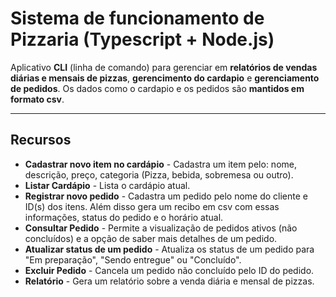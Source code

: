 # Sistema de funcionamento de Pizzaria (Typescript + Node.js)
Aplicativo **CLI** (linha de comando) para gerenciar em **relatórios de vendas diárias e mensais de pizzas**, **gerencimento do cardapio** e **gerenciamento de pedidos**. Os dados como o cardapio e os pedidos são **mantidos em formato csv**.

---

## Recursos
* **Cadastrar novo item no cardápio** - Cadastra um item pelo: nome, descrição, preço, categoria (Pizza, bebida, sobremesa ou outro).
* **Listar Cardápio** - Lista o cardápio atual.
* **Registrar novo pedido** - Cadastra um pedido pelo nome do cliente e ID(s) dos itens. Além disso gera um recibo em csv com essas informações, status do pedido e o horário atual.
* **Consultar Pedido** - Permite a visualização de pedidos ativos (não concluídos) e a opção de saber mais detalhes de um pedido.
* **Atualizar status de um pedido** - Atualiza os status de um pedido para "Em preparação", "Sendo entregue" ou "Concluído".
* **Excluir Pedido** - Cancela um pedido não concluído pelo ID do pedido.
* **Relatório** - Gera um relatório sobre a venda diária e mensal de pizzas.
